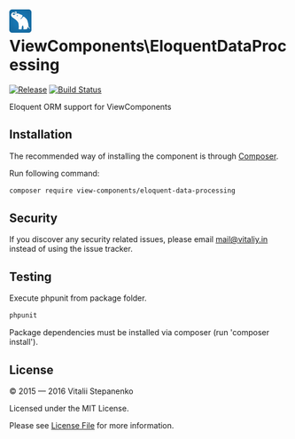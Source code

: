  ![Logo](https://raw.githubusercontent.com/view-components/logo/master/view-components-logo-without-text-42.png) ViewComponents\EloquentDataProcessing
=====

[![Release](https://img.shields.io/packagist/v/view-components/eloquent-data-processing.svg)](https://packagist.org/packages/view-components/eloquent-data-processing)
[![Build Status](https://travis-ci.org/view-components/eloquent-data-processing.svg?branch=master)](https://travis-ci.org/view-components/eloquent-data-processing)

Eloquent ORM support for ViewComponents

## Installation

The recommended way of installing the component is through [Composer](https://getcomposer.org).

Run following command:

```bash
composer require view-components/eloquent-data-processing
```

## Security

If you discover any security related issues, please email mail@vitaliy.in instead of using the issue tracker.

## Testing

Execute phpunit from package folder.

```bash
phpunit
```
Package dependencies must be installed via composer (run 'composer install').

## License

© 2015 &mdash; 2016 Vitalii Stepanenko

Licensed under the MIT License.

Please see [License File](LICENSE) for more information.
